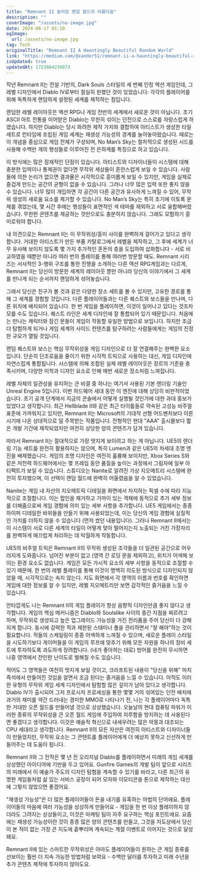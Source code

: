 ```yaml
---
title: "Remnant II 놀라운 랜덤 월드의 아름다움"
description: ""
coverImage: "/assets/no-image.jpg"
date: 2024-08-17 01:10
ogImage: 
  url: /assets/no-image.jpg
tag: Tech
originalTitle: "Remnant II A Hauntingly Beautiful Random World"
link: "https://medium.com/@xander51/remnant-ii-a-hauntingly-beautiful-random-world-25f39d1bbe81"
isUpdated: true
updatedAt: 1723864236873
---
```



작년 Remnant II는 전설 기반의, Dark Souls 스타일의 세 번째 인칭 액션 게임인데, 그 레벨 디자인에서 Diablo IV로부터 절실히 원했던 것이 있었습니다: 각각의 플레이어를 위해 독특하게 랜덤하게 설정된 세계를 제작하는 점입니다.

랜덤한 레벨 레이아웃은 액션 RPG나 게임 전반의 세계에서 새로운 것이 아닙니다. 초기 ASCII 아트 전통을 이어받은 Diablo는 무한히 섞이는 던전으로 스스로를 자랑스럽게 하였습니다. 하지만 Diablo는 당시 화려한 제작 가치와 결합하여 아티스트가 생성한 타일 세트로 런타임에 조립된 게임 세계는 재생성 가능성의 경계를 늘어놓아왔습니다. 때로는 이 개념을 중심으로 게임 전체가 구성되며, No Man’s Sky는 절차적으로 생성된 시드를 사용해 수백만 개의 행성들로 이루어진 전 은하계를 특징으로 하고 있습니다.

이 방식에는 많은 잠재적인 단점이 있습니다. 아티스트와 디자이너들이 시스템에 대해 충분한 입력이나 통제권이 없다면 무작위 세상들이 혼란스럽게 보일 수 있습니다. 사람들에 의한 논리가 없으면 결과물은 시각적으로 흥미롭게 보일 수 있지만, 게임을 실제로 즐겁게 만드는 공간의 균형이 없을 수 있습니다. 그러나 너무 많은 입력 또한 좋지 않을 수 있습니다. 너무 많이 개입하면 각 공간이 다른 공간과 유사하게 느껴질 수 있어, 무작위 생성의 새로움 요소를 제거할 수 있습니다. No Man’s Sky는 특히 초기에 이토록 문제를 겪었는데, 몇 시간 후에는 행성들이 표면적인 색 테마를 제외하고 서로 융합해버렸습니다. 무한한 콘텐츠를 제공하는 것만으로도 충분하지 않습니다. 그래도 모험하기 흥미로워야 합니다.

내 의견으로는 Remnant II는 이 무작위성/흥미 사이를 완벽하게 걸어가고 있다고 생각합니다. 거대한 아티스트가 만든 부품 카탈로그에서 레벨을 제작하고, 그 후에 세계가 너무 유사해 보이지 않도록 몇 가지 추가적인 혼돈의 층을 도입하여 삽화합니다 - 서로 비교하였을 때뿐만 아니라 여러 번의 플레이를 통해 여러번 방문할 때도. Remnant 시리즈는 서사적인 3-행위 구조를 통한 진행을 소개하는 다른 액션 RPG게임과는 다르게, Remnant II는 당신이 방문한 세계의 레이아웃 뿐만 아니라 당신의 이야기에서 그 세계를 만나게 되는 순서까지 랜덤하게 섞어놓습니다.

<div class="content-ad"></div>

그래서 당신은 친구가 볼 것과 같은 다양한 장소 세트를 볼 수 있지만, 고유한 경로를 통해 그 세계를 경험할 것입니다. 다른 플레이어들과는 다른 퀘스트와 보스들을 만나며, 다른 위치에 배치되어 있습니다. 한 번 게임을 플레이하면, 이것이 일어나고 있다는 것조차 모를 수도 있습니다. 퀘스트 라인은 세계 디자인에 잘 통합되어 있기 때문입니다. 처음에는 만나는 캐릭터와 잠긴 문들이 게임이 작동할 유일한 방법으로 보입니다. 하지만 조금 더 탐험하게 되거나 게임 세계의 사이드 컨텐츠를 탐구하려는 사람들에게는 게임의 진정한 규모가 열릴 것입니다.

랜덤 퀘스트와 보스는 핵심 무작위성을 게임 디자인으로 더 잘 연결해주는 완벽한 요소입니다. 단순히 단조로움을 줄이기 위한 시각적 트릭으로 사용하는 대신, 게임 디자인에 자연스럽게 통합됩니다. 시스템에 의해 조합된 실제 레벨 레이아웃은 장르의 기준을 충족시키며, 다양한 미학과 디자인 요소로 인해 매번 새로운 장소처럼 느껴집니다.

레벨 자체의 일관성을 유지하는 큰 비결 중 하나는 여기서 사용된 기본 렌더링 기술인 Unreal Engine 5입니다. 이번 하드웨어 세대 동안 이 엔진에 대해 상당히 비판적이었습니다. 초기 공개 단계에서 지금의 콘솔에서 어떻게 실행될 것인가에 대한 과대 홍보가 있었다고 생각합니다. 최근 Hellblade II와 같은 최근 타이틀들로 약속된 고성능 비주얼 표준에 가까워지고 있지만, Remnant II는 Microsoft의 기대작 선형 어드벤처보다 이른 시기에 나온 상대적으로 덜 주목받는 작품입니다. 전형적인 현대 "AAA" 출시물보다 짧은 개발 기간에 제작되었지만 여전히 상당한 양의 콘텐츠가 담겨 있습니다.

따라서 Remnant II는 절대적으로 가장 멋지게 보이려고 하는 게 아닙니다. UE5의 렌더링 기능 세트를 완전히 활용하지는 않으며, 특히 Lumen과 같은 UE5의 차세대 조명 엔진을 배제했습니다. 게임의 조명 디자인은 여전히 훌륭해 보이지만, Xbox Series S와 같은 저전력 하드웨어에서는 몇 프레임 동안 품질을 높이는 과정에서 그림자에 일부 아티팩트가 보일 수 있습니다. 스튜디오는 Nanite로 알려진 가상 지오메트리 시스템에 완전히 투자했으며, 이 선택이 랜덤 월드에 완벽히 어울렸음을 알 수 있었습니다.

<div class="content-ad"></div>

Nanite는 게임 내 자산의 지오메트릭 디테일을 화면에서 차지하는 픽셀 수에 따라 지능적으로 조절합니다. 이는 팝인을 제거하고 가까이 있는 객체에 동적으로 추가 세부 정보를 더해줌으로써 게임 경험에 의미 있는 세부 사항을 추가합니다. UE5 게임에서는 종종 하이퍼 디테일한 바위들을 만들기 위해 사용되었는데, 이는 당신의 게임 경험에 실질적인 가치를 더하지 않을 수 있습니다 (먼저 썼던 내용입니다). 그러나 Remnant II에서는 이 시스템이 서로 다른 세계의 타일이 어떻게 맞아 떨어지는지 노출되는 거친 가장자리를 완벽하게 매끄럽게 처리하는 데 탁월하게 작동합니다.

UE5의 비주얼 트릭은 Remnant II의 무작위 생성된 조각들을 더 일관된 공간으로 어우러지게 도와줍니다. 넘어진 부분이 없고 (영역 간 로딩 문을 제외하고), 위치가 어색해 보이는 환경 요소도 없습니다. 게임은 모든 가시적 요소의 세부 사항을 동적으로 조절할 수 있기 때문에. 한 번의 레벨 플레이를 통해 이것이 명백히 의도된 방식으로 디자인되지 않았을 때, 시각적으로는 속지 않는다. 지도 화면에서 각 영역의 이름과 번호를 확인하면 게임에 대한 정보를 알 수 있지만, 레벨 지오메트리만 보면 감각적인 즐거움을 느낄 수 있습니다.

안타깝게도 나는 Remnant II의 게임 플레이가 항상 음향적 디자인만큼 좋지 않다고 생각합니다. 게임의 핵심 메커니즘은 Diablo와 Soulslike 사이의 중간 지점을 찌르려고 하며, 무작위로 생성되고 높은 업그레이드 가능성을 가진 전리품을 주어 당신이 더 강해지게 합니다. 동시에 강력한 적과 제한된 스태미너 풀을 관리하면서 "잘 해야"하는 것이 필요합니다. 적들의 스케일링이 종종 어색하게 느껴질 수 있으며, 새로운 플레이 스타일을 시도하기보다 게이머들을 이 게임의 루프에 맞추기 위해 모든 자원을 하나의 장비 세트에 투자하도록 과도하게 장려합니다. (내가 좋아하는 대로) 방어를 완전히 무시하면 나중 영역에서 잔인한 난이도로 벌해질 수도 있습니다.

적어도 그 영역들은 여전히 멋지게 보일 것이고, 크라프트된 내용이 "당신을 위해" 마치 즉석에서 만들어진 것임을 알면서 조금 된다는 즐거움을 느낄 수 있습니다. 아직도 이러한 유형의 무작위 게임 세계 디자인에서 탐험할 많은 깊이가 남아 있다고 생각합니다. Diablo IV가 출시되어 그저 프로시저 프로세싱을 통한 몇몇 거의 섞여있는 던전 배치에 과거의 재미를 약간 드러내는 경미한 MMO로 나타나기 전, 나는 각 플레이어마다 독특한 거대한 오픈 월드를 만들어낼 것으로 상상했습니다. 오늘날의 현대 컴퓨팅 파워가 이러한 종류의 무작위성을 큰 오픈 월드 게임에 주입하여 지루함을 방지하는 데 사용된다면 좋겠다고 생각합니다. 이것은 예술적 혁신으로 내세우려는 많은 악몽과 대조되는 CPU 세대라고 생각합니다. Remnant II의 모든 자산은 여전히 아티스트와 디자이너들이 만들었지만, 무작위 요소는 그 콘텐트를 플레이어에게 더 예상치 못하고 신선하게 만들어주는 데 도움이 됩니다.

<div class="content-ad"></div>

Remnant II와 그 전작은 몇 년 전 오리지널 Diablo를 플레이하면서 미래의 게임 세계를 상상했던 아이디어에 기반을 두고 있어요. Gunfire Games의 개발 팀이 앞으로 시리즈의 미래에서 이 예술가 주도의 디자인 탐험을 계속할 수 있기를 바라고, 다른 최근의 유명한 게임들처럼 삶 있는 서비스 공장이 되어 모자와 이모티콘을 톤으로 제작하는 대신에 그렇지 않았으면 좋겠어요.

"재생성 가능성"은 더 많은 플레이어들이 돈을 내기를 유혹하는 마법의 단어에요. 플레이어들의 마음에 여러 가능성을 상상하게 만들어요 - 게임을 한 번 이상 플레이하지 않더라도 그려지는 상상들이고, 이것은 마케팅 팀이 자주 요구하는 핵심 포인트에요. 요즘에는 재생성 가능성이란 것이 종종 많은 양의 콘텐츠를 만들고, 그것을 지도상에서 당신이 본 적이 없는 가장 큰 지도에 흩뿌리며 계속되는 계절 이벤트로 이어지는 것으로 달성돼요.

Remnant II에 있는 스마트한 무작위성은 아마도 플레이어들이 원하는 큰 게임 종류를 선보이는 훨씬 더 지속 가능한 방법처럼 보여요 - 수백만 달러를 투자하고 미래 수년을 추가 콘텐츠 제작에 투자하지 않아도요.